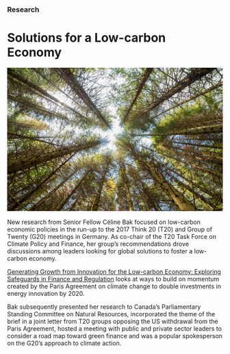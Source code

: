 ### Research

# Solutions for a Low-carbon Economy

<div class="img-container">
  <img class="progressive" src="assets/slides/low-carbon-economy.jpg" alt="">
</div>

New research from Senior Fellow Céline Bak focused on low-carbon economic policies in the run-up to the 2017 Think 20 (T20) and Group of Twenty (G20) meetings in Germany. As co-chair of the T20 Task Force on Climate Policy and Finance, her group’s recommendations drove discussions among leaders looking for global solutions to foster a low-carbon economy.

[Generating Growth from Innovation for the Low-carbon Economy: Exploring Safeguards in Finance and Regulation](https://www.cigionline.org/publications/generating-growth-innovation-low-carbon-economy-exploring-safeguards-finance-and?source=ar2017 "Generating Growth from Innovation") looks at ways to build on momentum created by the Paris Agreement on climate change to double investments in energy innovation by 2020.

Bak subsequently presented her research to Canada’s Parliamentary Standing Committee on Natural Resources, incorporated the theme of the brief in a joint letter from T20 groups opposing the US withdrawal from the Paris Agreement, hosted a meeting with public and private sector leaders to consider a road map toward green finance and was a popular spokesperson on the G20’s approach to climate action.


